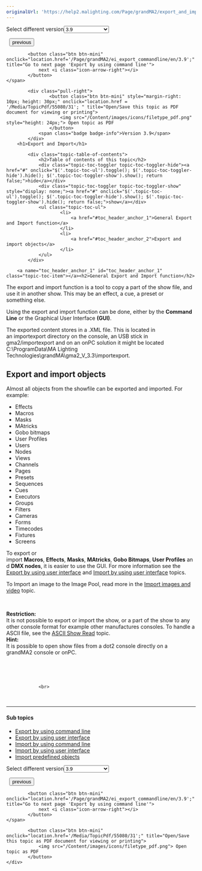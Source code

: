 ```yaml
---
originalUrl: 'https://help2.malighting.com/Page/grandMA2/export_and_import/en/3.9'
---
```


<div class="topic-navigation">

<div class="pull-right">
	<span class="pull-left">


<div class="pull-left">
<form action="/Topic/SetCurrentVersionNumber" class="form-inline" id="frmTagSelector" method="post">	<span class="form-mini">
		<div class="input-prepend"><span class="add-on">Select different version</span><select autocomplete="off" id="versionNumberId" name="versionNumberId" onchange="$(this).closest('#frmTagSelector').submit();" style="width: 120px;"><option value="">- latest -</option>
<option value="6">3.3</option>
<option value="14">3.4</option>
<option value="18">3.5</option>
<option value="21">3.6</option>
<option value="23">3.7</option>
<option value="27">3.8</option>
<option selected="selected" value="31">3.9</option>
</select></div>
		<input data-val="true" data-val-number="The field Int32 must be a number." data-val-required="The Int32 field is required." id="ProductId" name="ProductId" type="hidden" value="11">
		<input id="CurrentGuid" name="CurrentGuid" type="hidden" value="2a78519e-98cd-46cc-8975-e062cba548c2">
	</span>
</form></div>&nbsp;	</span>
	<span class="pull-right" style="white-space: nowrap;">
			<button class="btn btn-mini" onclick="location.href='/Page/grandMA2/ost_system_monitor/en/3.9'; " title="Go to previous page 'System monitor'">
				<i class="icon-arrow-left"></i> previous
			</button>

			<button class="btn btn-mini" onclick="location.href='/Page/grandMA2/ei_export_commandline/en/3.9';" title="Go to next page 'Export by using command line'">
				next <i class="icon-arrow-right"></i> 
			</button>
	</span>
</div>
<div class="clear-fix" style="margin-bottom: 10px"></div>
</div>

		
			<div class="pull-right">
					<button class="btn btn-mini" style="margin-right: 10px; height: 30px;" onclick="location.href = '/Media/TopicPdf/55080/31'; " title="Open/Save this topic as PDF document for viewing or printing">
						<img src="/Content/images/icons/filetype_pdf.png" style="height: 24px;"> Open topic as PDF
					</button>
				<span class="badge badge-info">Version 3.9</span>
			</div>
		<h1>Export and Import</h1>

			<div class="topic-table-of-contents">
				<h2>Table of contents of this topic</h2>
				<div class="topic-toc-toggler topic-toc-toggler-hide"><a href="#" onclick="$('.topic-toc-ul').toggle(); $('.topic-toc-toggler-hide').hide(); $('.topic-toc-toggler-show').show(); return false;">hide</a></div>
				<div class="topic-toc-toggler topic-toc-toggler-show" style="display: none;"><a href="#" onclick="$('.topic-toc-ul').toggle(); $('.topic-toc-toggler-hide').show(); $('.topic-toc-toggler-show').hide(); return false;">show</a></div>
				<ul class="topic-toc-ul">
						<li>
							<a href="#toc_header_anchor_1">General Export and Import function</a>
						</li>
						<li>
							<a href="#toc_header_anchor_2">Export and import objects</a>
						</li>
				</ul>
			</div>

		<a name="toc_header_anchor_1" id="toc_header_anchor_1" class="topic-toc-item"></a><h2>General Export and Import function</h2>

<p>The export and import function is a tool to copy a part of the show file, and use it in another show. This may be an effect, a cue, a preset or something&nbsp;else.</p>

<p>Using the export and import function can be done, either by the&nbsp;<strong>Command Line</strong>&nbsp;or the Graphical User Interface&nbsp;<strong>(GUI)</strong>.&nbsp;</p>

<p>The exported content stores in a .XML file. This is located in an&nbsp;importexport&nbsp;directory on the console, an USB stick in gma2/importexport and on an&nbsp;onPC solution it might be located C:\ProgramData\MA Lighting Technologies\grandMA\gma2_V_3.3\importexport.</p>

<a name="toc_header_anchor_2" id="toc_header_anchor_2" class="topic-toc-item"></a><h2>Export and import objects</h2>

<p>Almost all objects from the showfile&nbsp;can be exported and imported. For example:</p>

<ul>
	<li>Effects</li>
	<li>Macros</li>
	<li>Masks</li>
	<li>MAtricks</li>
	<li>Gobo bitmaps</li>
	<li>User Profiles</li>
	<li>Users</li>
	<li>Nodes</li>
	<li>Views</li>
	<li>Channels​</li>
	<li>Pages</li>
	<li>Presets</li>
	<li>Sequences</li>
	<li>Cues</li>
	<li>Executors</li>
	<li>Groups</li>
	<li>Filters</li>
	<li>Cameras</li>
	<li>Forms</li>
	<li>Timecodes</li>
	<li>​Fixtures</li>
	<li>Screens</li>
</ul>

<p>To export or import&nbsp;<strong>Macros</strong>,&nbsp;<strong>Effects</strong>,&nbsp;<strong>Masks</strong>,&nbsp;<strong>MAtricks</strong>,&nbsp;<strong>Gobo&nbsp;Bitmaps</strong>,&nbsp;<strong>User&nbsp;Profiles</strong>&nbsp;and&nbsp;<strong>DMX nodes</strong>, it is easier to use the&nbsp;GUI. For more information see the <a href="/Topic/c903fad4-117a-4e2f-a804-a6e9deabb200">Export by using user interface</a>&nbsp;and <a href="/Topic/aaa03090-ce7f-4e9e-953a-11feec4b5c6f">Import by using user interface</a>&nbsp;topics.</p>

<p>To Import an image to the Image Pool, read more in the <a href="/Topic/a1a1029c-bd35-4a70-ad10-ebe10ad56bc1">Import images and video</a>&nbsp;topic.</p>

<p>&nbsp;</p>

<div class="restriction"><strong>Restriction:</strong><br>
It is not possible to export or import the show, or a part of the show to any other console format for example other manufactures consoles. To handle a ASCII file, see the <a href="/Topic/76ef99cc-ef50-4bc6-a668-abde3497e4ea">ASCII Show Read</a>&nbsp;topic.</div>

<div class="tip"><strong>Hint:</strong><br>
It is possible to open show files from a dot2 console directly on a grandMA2&nbsp;console or&nbsp;onPC.</div>

<p>&nbsp;</p>

<p>&nbsp;</p>


				<br>
<div class="topic-navigation">
	<br>
	<hr>
	<h4>Sub topics</h4>
	<ul>
				<li><a href="/Page/grandMA2/ei_export_commandline/en/3.9">Export by using command line</a></li>
				<li><a href="/Page/grandMA2/ei_export_gui/en/3.9">Export by using user interface</a></li>
				<li><a href="/Page/grandMA2/ei_import_commandline/en/3.9">Import by using command line</a></li>
				<li><a href="/Page/grandMA2/ei_import_gui/en/3.9">Import by using user interface</a></li>
				<li><a href="/Page/grandMA2/ei_import_predefined/en/3.9">Import predefined objects</a></li>
	</ul>

<div class="pull-right">
	<span class="pull-left">


<div class="pull-left">
<form action="/Topic/SetCurrentVersionNumber" class="form-inline" id="frmTagSelector" method="post">	<span class="form-mini">
		<div class="input-prepend"><span class="add-on">Select different version</span><select autocomplete="off" id="versionNumberId" name="versionNumberId" onchange="$(this).closest('#frmTagSelector').submit();" style="width: 120px;"><option value="">- latest -</option>
<option value="6">3.3</option>
<option value="14">3.4</option>
<option value="18">3.5</option>
<option value="21">3.6</option>
<option value="23">3.7</option>
<option value="27">3.8</option>
<option selected="selected" value="31">3.9</option>
</select></div>
		<input data-val="true" data-val-number="The field Int32 must be a number." data-val-required="The Int32 field is required." id="ProductId" name="ProductId" type="hidden" value="11">
		<input id="CurrentGuid" name="CurrentGuid" type="hidden" value="2a78519e-98cd-46cc-8975-e062cba548c2">
	</span>
</form></div>&nbsp;	</span>
	<span class="pull-right" style="white-space: nowrap;">
			<button class="btn btn-mini" onclick="location.href='/Page/grandMA2/ost_system_monitor/en/3.9'; " title="Go to previous page 'System monitor'">
				<i class="icon-arrow-left"></i> previous
			</button>

			<button class="btn btn-mini" onclick="location.href='/Page/grandMA2/ei_export_commandline/en/3.9';" title="Go to next page 'Export by using command line'">
				next <i class="icon-arrow-right"></i> 
			</button>
	</span>
</div>
	<div class="clear-fix"></div>
	<div class="pull-right">
	
			<button class="btn btn-mini" onclick="location.href='/Media/TopicPdf/55080/31';" title="Open/Save this topic as PDF document for viewing or printing">
				<img src="/Content/images/icons/filetype_pdf.png"> Open topic as PDF
			</button>
	</div>
<div class="clear-fix" style="margin-bottom: 10px"></div>
</div>

	
